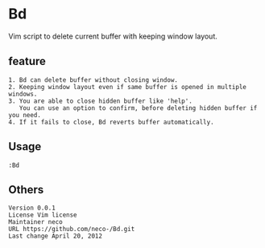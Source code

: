 Bd
====

Vim script to delete current buffer with keeping window layout.

feature
----
    1. Bd can delete buffer without closing window.
    2. Keeping window layout even if same buffer is opened in multiple windows.
    3. You are able to close hidden buffer like 'help'.
       You can use an option to confirm, before deleting hidden buffer if you need.
    4. If it fails to close, Bd reverts buffer automatically.

Usage
----
    :Bd

Others
----
    Version 0.0.1
    License Vim license
    Maintainer neco
    URL https://github.com/neco-/Bd.git
    Last change April 20, 2012

